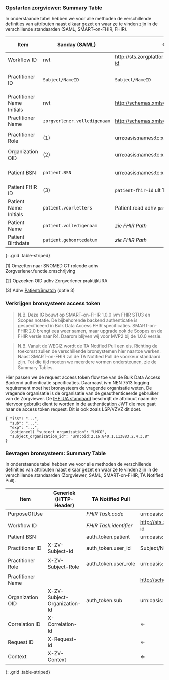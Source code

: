 ### Opstarten zorgviewer: Summary Table

In onderstaande tabel hebben we voor alle methoden de verschillende definities van attributen naast elkaar gezet en waar ze te vinden zijn in de verschillende standaarden (SAML, SMART-on-FHIR, FHIR).

| Item | Sanday (SAML) | Chipsoft Zorgplaform (SAML) | VIPLive (SAML) | Epic (SMART-on-FHIR) | Example | FHIR Path |
|--|--|--|--|--|--| --|
| Workflow ID | nvt | http://sts.zorgplatform.online/ws/claims/2017/07/workflow/workflow-id | nvt | nvt | `a84f5229-c804-4627-8b80-489ae3ed6a51` | nvt |
| Practitioner ID | `Subject/NameID` | `Subject/NameID` | `Subject/NameID` | Practitioner read adhv `token.practitioner` / *zie FHIR Path* | `177578` | Practitioner.identifier |
| Practitioner Name Initials | nvt | http://schemas.xmlsoap.org/ws/2005/05/identity/claims/name | `professional.initials` | *zie FHIR Path* | `L.` | Practitioner.name.given[extension=IN] |
| Practitioner Name | `zorgverlener.volledigenaam` | http://schemas.xmlsoap.org/ws/2005/05/identity/claims/name | `professional.family_name` | ^^ / *zie FHIR Path* | `Arts` | Practitioner.name.family |
| Practitioner Role | (1) | urn:oasis:names:tc:xacml:2.0:subject:role | urn:oasis:names:tc:xacml:2.0:subject:role | PractitionerRole read adhv `token.practitioner` | `code=62247001 display=huisarts system=SNOMED CT` | PractitionerRole.code[system=sct] n.b. via [ConceptMap-epic-rolcode](ConceptMap-epic-rolcode.html) |
| Organization OID | (2) | urn:oasis:names:tc:xspa:1.0:subject:organization-id | `organization-id` | *zie FHIR Path* | `2.16.840.1.113883.2.4.3.8` | Practitioner.meta[extension=source] |
| Patient BSN | `patient.BSN` | urn:oasis:names:tc:xacml:1.0:resource:resource-id | `client.bsn` | Patient read adhv token.patient / *zie FHIR Path* | `999911120` | Patient.identifier[system=bsn] |
| Patient FHIR ID | (3) | `patient-fhir-id` uit Task.reference read adhv `workflow-id` |  | `token.patient` | `9819C39260647B5DE61609CDF1FA1C` | Patient.id |
| Patient Name Initials | `patient.voorletters` | Patient.read adhv `patient-fhir-id` / *zie FHIR Path* | `client.initials` | *zie FHIR Path* | `J.` | Patient.name.given[extension=IN] |
| Patient Name | `patient.volledigenaam` | *zie FHIR Path* | `client.family_name` | *zie FHIR Path* | `Fictief` | Patient.name.family |
| Patient Birthdate | `patient.geboortedatum` | *zie FHIR Path* | `client.birthdate` | *zie FHIR Path* | `19700101` | Patient.birthDate |
{: .grid .table-striped}

(1) Omzetten naar SNOMED CT rolcode adhv Zorgverlener.functie.omschrijving

(2) Opzoeken OID adhv Zorgverlener.praktijkURA

(3) Adhv [Patient/$match](StructureDefinition-Patient.html#requests) (optie 3)

### Verkrijgen bronsysteem access token

<blockquote class="stu-note" markdown="1">
N.B. Deze IG bouwt op SMART-on-FHIR 1.0.0 ivm FHIR STU3 en Scopes notatie. De bijbehorende backend authenticatie is gespecificeerd in Bulk Data Access FHIR specificaties. SMART-on-FHIR 2.0 brengt eea weer samen, maar upgrade ook de Scopes en de FHIR versie naar R4. Daarom blijven wij voor MVP2 bij de 1.0.0 versie.
</blockquote>

<blockquote class="stu-note" markdown="1">
N.B. Vanuit de WEGIZ wordt de TA Notified Pull een eis. Richting de toekomst zullen de verschillende bronsystemen hier naartoe werken.
Naast SMART-on-FHIR zal de TA Notified Pull de voorkeur standaard zijn. Tot die tijd moeten we meerdere vormen ondersteunen, zie de Summary Tables. 
</blockquote>

Hier passen we de request access token flow toe van de Bulk Data Access Backend authenticatie specificaties.
Daarnaast ivm NEN 7513 logging requirement moet het bronsysteem de vragende organisatie weten. De vragende organisatie is de organisatie van de geauthenticeerde gebruiker van de Zorgviewer. De [IHE IUA standaard](https://profiles.ihe.net/ITI/IUA/) beschrijft de attribuut naam die hiervoor gebruikt dient te worden in de authentication JWT die mee gaat naar de access token request. Dit is ook zoals LSP/VZVZ dit doet.
```
{ "iss": "...",
  "sub": "...",
  "exp": "...",
  (optioneel) "subject_organization": "UMCG",
  "subject_organization_id": "urn:oid:2.16.840.1.113883.2.4.3.8" 
}
```

### Bevragen bronsysteem: Summary Table

In onderstaande tabel hebben we voor alle methoden de verschillende definities van attributen naast elkaar gezet en waar ze te vinden zijn in de verschillende standaarden (Zorgviewer, SAML, SMART-on-FHIR, TA Notified Pull).

| Item | Generiek (HTTP-Header) | **TA Notified Pull** | Chipsoft Zorgplaform (SAML) | VIPLive (SAML) | Epic (SMART-on-FHIR) | Value | FHIR Path |
|--|--|--|--|--|--|--|--|
| PurposeOfUse |   | *FHIR Task.code* | urn:oasis:names:tc:xspa:1.0:subject:purposeofuse | nvt | nvt | `TREATMENT` | nvt |
| Workflow ID |   | *FHIR Task.identifier* | http://sts.zorgplatform.online/ws/claims/2017/07/workflow/workflow-id | nvt | nvt | `a84f5229-c804-4627-8b80-489ae3ed6a51` | nvt |
| Patient BSN |   | auth_token.patient | urn:oasis:names:tc:xacml:1.0:resource:resource-id | client.bsn | auth_token.patient | `999911120` | Patient.identifier[system=BSN] |
| Practitioner ID | X-ZV-Subject-Id | auth_token.user_id | Subject/NameID | Subject/NameID | auth_token.subject_id en HTTP-Header AORTA-ID usr | `177578` | Practitioner.identifier |
| Practitioner Role | X-ZV-Subject-Role | auth_token.user_role | urn:oasis:names:tc:xacml:2.0:subject:role | urn:oasis:names:tc:xacml:2.0:subject:role | auth_token.subject_role en HTTP-Header AORTA-ID rol | `code=62247001 display=huisarts system=SNOMED CT` | Practitioner.qualification[system=sct] |
| Practitioner Name |   |   | http://schemas.xmlsoap.org/ws/2005/05/identity/claims/name | professional.initials + professional.family_name | auth_token.subject_name | `L. Arts` | Practitioner.name |
| Organization OID | X-ZV-Subject-Organization-Id | auth_token.sub | urn:oasis:names:tc:xspa:1.0:subject:organization-id | urn:oasis:names:tc:xspa:1.0:subject:organization-id | auth_token.subject_organization_id en HTTP-Header AORTA-ID org | `2.16.528.1.1007.3.3.15123` | Practitioner.meta[extension=source] |
| Correlation ID | X-Correlation-Id |   | &#8656; | &#8656; | HTTP-Header AORTA-ID cid | [NaN0-1D-12](https://zelark.github.io/nano-id-cc/) `H54f_8b9d6bC` | nvt |
| Request ID | X-Request-Id |   | &#8656; | &#8656; | HTTP-Header AORTA-ID rid | [NaN0-1D-12](https://zelark.github.io/nano-id-cc/) `1b9d6bCd-bBf` | nvt |
| Context | X-ZV-Context |   | &#8656; | &#8656; | &#8656; | zie boven |   |
{: .grid .table-striped}
